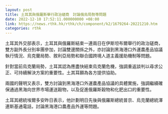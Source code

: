 ```yaml
---
layout: post
title: 土耳其與俄羅斯舉行政治磋商　討論俄烏局勢等問題
date: 2022-12-10 17:52:11.000000000 +08:00
link: https://news.rthk.hk/rthk/ch/component/k2/1679264-20221210.htm
categories: rthk
---
```


土耳其外交部表示，土耳其與俄羅斯結束一連兩日在伊斯坦布爾舉行的政治磋商，雙方副外長分別率團參加，討論雙邊關係之外，亦討論到黑海港口外運農產品協議執行情況、烏克蘭局勢、敘利亞局勢和聯合國跨境人道主義援助機制等問題。

針對當前烏克蘭局勢，土耳其認為應盡快結束烏克蘭危機，強調重返談判以尋求公正、可持續解決方案的重要性。土其耳願為各方提供協助。

兩國的聲明又表示，雙方討論到黑海港口外運農產品協議的具體實施，強調繼續確保通過黑海向世界市場運送穀物，以及促進俄羅斯穀物和化肥出口的重要性。

土耳其總統埃爾多安昨日表示，他計劃明日先後與俄羅斯總統普京、烏克蘭總統澤連斯基通電話，討論黑海港口農產品外運等問題。
